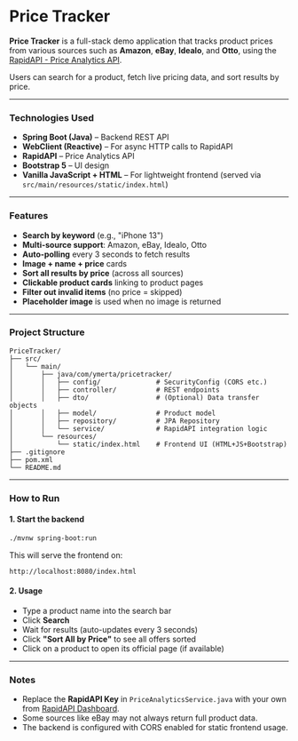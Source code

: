 # Price Tracker

**Price Tracker** is a full-stack demo application that tracks product prices from various sources such as **Amazon**, **eBay**, **Idealo**, and **Otto**, using the [RapidAPI - Price Analytics API](https://rapidapi.com/letscrape-6bRBa3QguO5/api/price-analytics/).

Users can search for a product, fetch live pricing data, and sort results by price.

---

### Technologies Used

- **Spring Boot (Java)** – Backend REST API
- **WebClient (Reactive)** – For async HTTP calls to RapidAPI
- **RapidAPI** – Price Analytics API
- **Bootstrap 5** – UI design
- **Vanilla JavaScript + HTML** – For lightweight frontend (served via `src/main/resources/static/index.html`)

---

### Features

-  **Search by keyword** (e.g., "iPhone 13")
-  **Multi-source support**: Amazon, eBay, Idealo, Otto
-  **Auto-polling** every 3 seconds to fetch results
-  **Image + name + price** cards
-  **Sort all results by price** (across all sources)
-  **Clickable product cards** linking to product pages
-  **Filter out invalid items** (no price = skipped)
-  **Placeholder image** is used when no image is returned

---

### Project Structure

```
PriceTracker/
├── src/
│   └── main/
│       ├── java/com/ymerta/pricetracker/
│       │   ├── config/              # SecurityConfig (CORS etc.)
│       │   ├── controller/          # REST endpoints
│       │   ├── dto/                 # (Optional) Data transfer objects
│       │   ├── model/               # Product model
│       │   ├── repository/          # JPA Repository
│       │   └── service/             # RapidAPI integration logic
│       └── resources/
│           └── static/index.html    # Frontend UI (HTML+JS+Bootstrap)
├── .gitignore
├── pom.xml
└── README.md
```

---

### How to Run

#### 1. Start the backend

```bash
./mvnw spring-boot:run
```

This will serve the frontend on:

```
http://localhost:8080/index.html
```

#### 2. Usage

- Type a product name into the search bar
- Click **Search**
- Wait for results (auto-updates every 3 seconds)
- Click **"Sort All by Price"** to see all offers sorted
- Click on a product to open its official page (if available)

---

### Notes

- Replace the **RapidAPI Key** in `PriceAnalyticsService.java` with your own from [RapidAPI Dashboard](https://rapidapi.com/developer/dashboard).
- Some sources like eBay may not always return full product data.
- The backend is configured with CORS enabled for static frontend usage.
